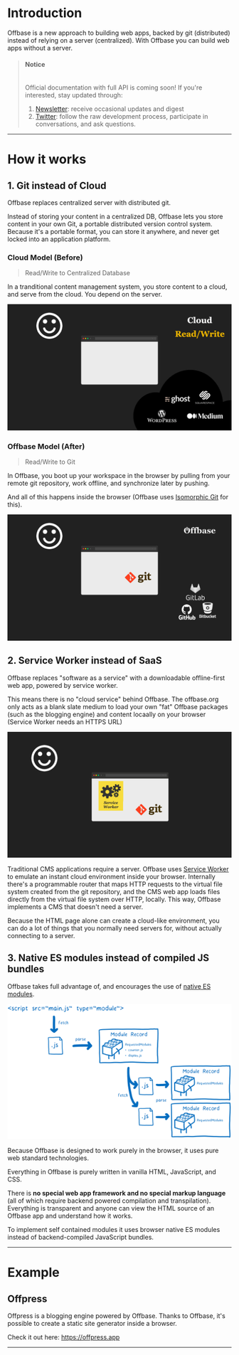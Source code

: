 # Introduction

Offbase is a new approach to building web apps, backed by git (distributed) instead of relying on a server (centralized). With Offbase you can build web apps without a server.

<blockquote class='notice'>
<h4>Notice</h4>
<br>
Official documentation with full API is coming soon! If you're interested, stay updated through:

<ol>
<li><a href="https://offbase.org/invite">Newsletter</a>: receive occasional updates and digest</li>
<li><a href="https://twitter.com/skogard">Twitter</a>: follow the raw development process, participate in conversations, and ask questions.</li>
</ol>
</blockquote>

---

# How it works

## 1. Git instead of Cloud

Offbase replaces centralized server with distributed git.

Instead of storing your content in a centralized DB, Offbase lets you store content in your own Git, a portable distributed version control system. Because it's a portable format, you can store it anywhere, and never get locked into an application platform.

### Cloud Model (Before)

> Read/Write to Centralized Database

In a tranditional content management system, you store content to a cloud, and serve from the cloud. You depend on the server.

![cloudmodel.png](cloudmodel.gif)

### Offbase Model (After)

> Read/Write to Git

In Offbase, you boot up your workspace in the browser by pulling from your remote git repository, work offline, and synchronize later by pushing.

And all of this happens inside the browser (Offbase uses [Isomorphic Git](https://isomorphic-git.org/) for this).

![gitmodel.png](gitmodel.gif)

## 2. Service Worker instead of SaaS

Offbase replaces "software as a service" with a downloadable offline-first web app, powered by service worker.

This means there is no "cloud service" behind Offbase. The offbase.org only acts as a blank slate medium to load your own "fat" Offbase packages (such as the blogging engine) and content locaally on your browser (Service Worker needs an HTTPS URL)

![serviceworker.gif](serviceworker.gif)

Traditional CMS applications require a server. Offbase uses [Service Worker](https://developer.mozilla.org/en-US/docs/Web/API/Service_Worker_API/Using_Service_Workers) to emulate an instant cloud environment inside your browser. Internally there's a programmable router that maps HTTP requests to the virtual file system created from the git repository, and the CMS web app loads files directly from the virtual file system over HTTP, locally. This way, Offbase implements a CMS that doesn't need a server.

Because the HTML page alone can create a cloud-like environment, you can do a lot of things that you normally need servers for, without actually connecting to a server.

## 3. Native ES modules instead of compiled JS bundles

Offbase takes full advantage of, and encourages the use of [native ES modules](https://hacks.mozilla.org/2018/03/es-modules-a-cartoon-deep-dive/).

![esm](esm.png)

Because Offbase is designed to work purely in the browser, it uses pure web standard technologies.

Everything in Offbase is purely written in vanilla HTML, JavaScript, and CSS.

There is **no special web app framework and no special markup language** (all of which require backend powered compilation and transpilation). Everything is transparent and anyone can view the HTML source of an Offbase app and understand how it works.

To implement self contained modules it uses browser native ES modules instead of backend-compiled JavaScript bundles.

---

# Example

## Offpress

Offpress is a blogging engine powered by Offbase. Thanks to Offbase, it's possible to create a static site generator inside a browser.

Check it out here: https://offpress.app


---

